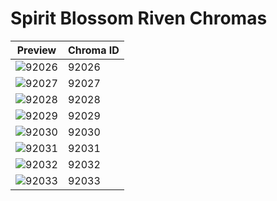 # Spirit Blossom Riven Chromas

| Preview | Chroma ID |
|---------|-----------|
| ![92026](https://raw.communitydragon.org/latest/plugins/rcp-be-lol-game-data/global/default/v1/champion-chroma-images/92/92026.png) | 92026 |
| ![92027](https://raw.communitydragon.org/latest/plugins/rcp-be-lol-game-data/global/default/v1/champion-chroma-images/92/92027.png) | 92027 |
| ![92028](https://raw.communitydragon.org/latest/plugins/rcp-be-lol-game-data/global/default/v1/champion-chroma-images/92/92028.png) | 92028 |
| ![92029](https://raw.communitydragon.org/latest/plugins/rcp-be-lol-game-data/global/default/v1/champion-chroma-images/92/92029.png) | 92029 |
| ![92030](https://raw.communitydragon.org/latest/plugins/rcp-be-lol-game-data/global/default/v1/champion-chroma-images/92/92030.png) | 92030 |
| ![92031](https://raw.communitydragon.org/latest/plugins/rcp-be-lol-game-data/global/default/v1/champion-chroma-images/92/92031.png) | 92031 |
| ![92032](https://raw.communitydragon.org/latest/plugins/rcp-be-lol-game-data/global/default/v1/champion-chroma-images/92/92032.png) | 92032 |
| ![92033](https://raw.communitydragon.org/latest/plugins/rcp-be-lol-game-data/global/default/v1/champion-chroma-images/92/92033.png) | 92033 |